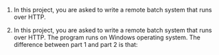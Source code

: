1. In this project, you are asked to write a remote batch system that runs over HTTP.

2. In this project, you are asked to write a remote batch system that runs over HTTP.
The program runs on Windows operating system.
The difference between part 1 and part 2 is that:
